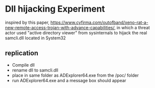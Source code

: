 
# Dll hijacking Experiment

inspired by this paper, https://www.cyfirma.com/outofband/xeno-rat-a-new-remote-access-trojan-with-advance-capabilities/, in which a threat actor used "active directory viewer" from sysinternals to hijack the real samcli.dll located in System32




## replication
- Compile dll
- rename dll to samcli.dll
- place in same folder as ADExplorer64.exe from the /poc/ folder
- run ADExplorer64.exe and a message box should appear
